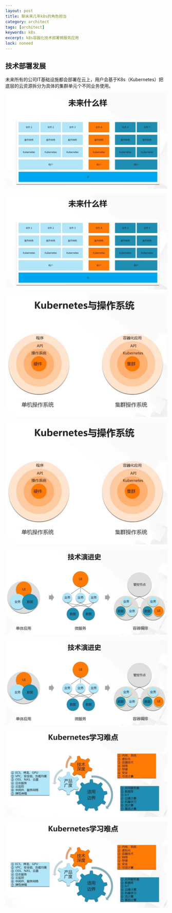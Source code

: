 ```yaml
---
layout: post
title: 聊未来几年k8s的角色担当
category: architect
tags: [architect]
keywords: k8s
excerpt: k8s容器化技术部署微服务应用
lock: noneed
---
```



## 技术部署发展

未来所有的公司IT基础设施都会部署在云上，用户会基于K8s（Kubernetes）把底层的云资源拆分为具体的集群单元个不同业务使用。

![](/assets/images/2020/icoding/future/1.jpeg)

![](../../../assets/images/2020/icoding/future/1.jpeg)

![](/assets/images/2020/icoding/future/2.jpeg)

![](../../../assets/images/2020/icoding/future/2.jpeg)

![](/assets/images/2020/icoding/future/3.jpeg)

![](../../../assets/images/2020/icoding/future/3.jpeg)

![](/assets/images/2020/icoding/future/4.jpeg)

![](../../../assets/images/2020/icoding/future/4.jpeg)